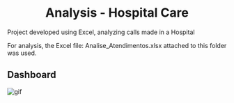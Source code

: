 <h1 align="center">Analysis - Hospital Care</h1>

Project developed using Excel, analyzing calls made in a Hospital

For analysis, the Excel file: Analise_Atendimentos.xlsx attached to this folder was used.

## Dashboard

![gif](https://github.com/LaiseLopes/Excel/blob/master/Controle%20de%20Atendimentos_Hospital/gif_AH.gif)

